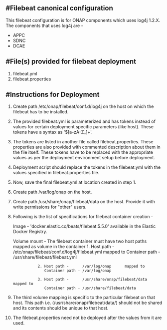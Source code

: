 #Filebeat canonical configuration
----------------------------------
This filebeat configuration is for ONAP components which uses log4j 1.2.X. The components that uses log4j are -
- APPC
- SDNC
- DCAE

#File(s) provided for filebeat deployment
-----------------------------------------
1. filebeat.yml
2. filebeat.properties

#Instructions for Deployment
----------------------------
1. Create path /etc/onap/filebeat/conf.d/log4j on the host on which the filebeat has to be installed.
2. The provided filebeat.yml is parameterized and has tokens instead of values for certain deployment specific parameters (like host). These tokens have a syntax as '$[a-zA-Z_]+'. 
3. The tokens are listed in another file called filebeat.properties. These properties are also provided with commented description about them in the file itself. These tokens have to be replaced with the appropriate values as per the deployment environment setup before deployment. 
4. Deployment script should replace the tokens in the filebeat.yml with the values specified in filebeat.properties file.
5. Now, save the final filebeat.yml at location created in step 1.
6. Create path /var/log/onap on the host.
7. Create path /usr/share/onap/filebeat/data on the host. Provide it with write permissions for "other" users.
8. Following is the list of specifications for filebeat container creation -

   Image        - 'docker.elastic.co/beats/filebeat:5.5.0' available in the Elastic Docker Registry.

   Volume mount - The filebeat container must have two host paths mapped as volume in the container
                  1. Host path -      /etc/onap/filebeat/conf.d/log4j/filebeat.yml   mapped to
                     Container path - /usr/share/filebeat/filebeat.yml

                  2. Host path -      /var/log/onap      mapped to
                     Container path - /var/log/onap

                  3. Host path -      /usr/share/onap/filebeat/data      mapped to
                     Container path - /usr/share/filebeat/data

9. The third volume mapping is specific to the particular filebeat on that host. This path i.e. (/usr/share/onap/filebeat/data/) should not be shared and its contents should be unique to that host.
10. The filebeat.properties need not be deployed after the values from it are used.
